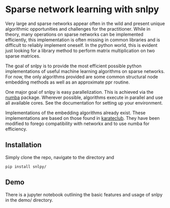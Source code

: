 # Sparse network learning with snlpy

Very large and sparse networks appear often in the wild and present unique algorithmic
opportunities and challenges for the practitioner. While in theory, many operations on
sparse networks can be implemented efficiently, this implementation is often
missing in common libraries and is difficult to reliably implement oneself.
In the python world, this is evident just looking for a library method
to perform matrix multiplication on two sparse matrices.

The goal of snlpy is to provide the most efficient possible python implementations
of useful machine learning algorithms on sparse networks. For now, the only
algorithms provided are some common structural node embedding methods as well
as an approximate ppr routine. 

One major goal of snlpy is easy parallelization. This is achieved via the
[numba](https://numba.pydata.org/) package.  Wherever possible, algorithms
execute in parallel and use all available cores. See the documentation for
setting up your environment.

Implementations of the embedding algorithms already exist. These implementations
are based on those found in [karateclub](https://github.com/benedekrozemberczki/KarateClub).
They have been modified to forego compatibility with networkx and to use numba
for efficiency.

## Installation
Simply clone the repo, navigate to the directory and
```
pip install snlpy/
```

## Demo
There is a jupyter notebook outlining the basic features and usage of snlpy
in the demo/ directory.
